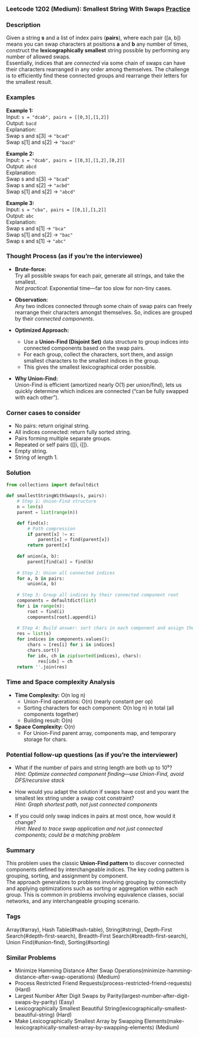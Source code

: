 ### Leetcode 1202 (Medium): Smallest String With Swaps [Practice](https://leetcode.com/problems/smallest-string-with-swaps)

### Description  
Given a string **s** and a list of index pairs (**pairs**), where each pair \([a, b]\) means you can swap characters at positions **a** and **b** any number of times, construct the **lexicographically smallest** string possible by performing any number of allowed swaps.  
Essentially, indices that are *connected* via some chain of swaps can have their characters rearranged in any order among themselves. The challenge is to efficiently find these connected groups and rearrange their letters for the smallest result.

### Examples  

**Example 1:**  
Input: `s = "dcab", pairs = [[0,3],[1,2]]`  
Output: `bacd`  
Explanation:  
Swap s and s[3] → `"bcad"`  
Swap s[1] and s[2] → `"bacd"`  

**Example 2:**  
Input: `s = "dcab", pairs = [[0,3],[1,2],[0,2]]`  
Output: `abcd`  
Explanation:  
Swap s and s[3] → `"bcad"`  
Swap s and s[2] → `"acbd"`  
Swap s[1] and s[2] → `"abcd"`  

**Example 3:**  
Input: `s = "cba", pairs = [[0,1],[1,2]]`  
Output: `abc`  
Explanation:  
Swap s and s[1] → `"bca"`  
Swap s[1] and s[2] → `"bac"`  
Swap s and s[1] → `"abc"`  

### Thought Process (as if you’re the interviewee)  
- **Brute-force:**  
  Try all possible swaps for each pair, generate all strings, and take the smallest.  
  *Not practical*: Exponential time—far too slow for non-tiny cases.

- **Observation:**  
  Any two indices connected through some chain of swap pairs can freely rearrange their characters amongst themselves. So, indices are grouped by their *connected components*.

- **Optimized Approach:**  
  - Use a **Union-Find (Disjoint Set)** data structure to group indices into connected components based on the swap pairs.
  - For each group, collect the characters, sort them, and assign smallest characters to the smallest indices in the group.
  - This gives the smallest lexicographical order possible.

- **Why Union-Find:**  
  Union-Find is efficient (amortized nearly O(1) per union/find), lets us quickly determine which indices are connected (“can be fully swapped with each other”).

### Corner cases to consider  
- No pairs: return original string.
- All indices connected: return fully sorted string.
- Pairs forming multiple separate groups.
- Repeated or self pairs ([[i, i]]).
- Empty string.
- String of length 1.

### Solution

```python
from collections import defaultdict

def smallestStringWithSwaps(s, pairs):
    # Step 1: Union-Find structure
    n = len(s)
    parent = list(range(n))

    def find(x):
        # Path compression
        if parent[x] != x:
            parent[x] = find(parent[x])
        return parent[x]
    
    def union(a, b):
        parent[find(a)] = find(b)
    
    # Step 2: Union all connected indices
    for a, b in pairs:
        union(a, b)
    
    # Step 3: Group all indices by their connected component root
    components = defaultdict(list)
    for i in range(n):
        root = find(i)
        components[root].append(i)
    
    # Step 4: Build answer: sort chars in each component and assign them back
    res = list(s)
    for indices in components.values():
        chars = [res[i] for i in indices]
        chars.sort()
        for idx, ch in zip(sorted(indices), chars):
            res[idx] = ch
    return ''.join(res)
```

### Time and Space complexity Analysis  

- **Time Complexity:** O(n log n)  
  - Union-Find operations: O(n) (nearly constant per op)
  - Sorting characters for each component: O(n log n) in total (all components together)
  - Building result: O(n)
- **Space Complexity:** O(n)  
  - For Union-Find parent array, components map, and temporary storage for chars.

### Potential follow-up questions (as if you’re the interviewer)  

- What if the number of pairs and string length are both up to 10⁵?  
  *Hint: Optimize connected component finding—use Union-Find, avoid DFS/recursive stack*

- How would you adapt the solution if swaps have cost and you want the smallest lex string under a swap cost constraint?  
  *Hint: Graph shortest path, not just connected components*

- If you could only swap indices in pairs at most once, how would it change?  
  *Hint: Need to trace swap application and not just connected components; could be a matching problem*

### Summary
This problem uses the classic **Union-Find pattern** to discover connected components defined by interchangeable indices. The key coding pattern is grouping, sorting, and assignment by component.  
The approach generalizes to problems involving grouping by connectivity and applying optimizations such as sorting or aggregation within each group. This is common in problems involving equivalence classes, social networks, and any interchangeable grouping scenario.

### Tags
Array(#array), Hash Table(#hash-table), String(#string), Depth-First Search(#depth-first-search), Breadth-First Search(#breadth-first-search), Union Find(#union-find), Sorting(#sorting)

### Similar Problems
- Minimize Hamming Distance After Swap Operations(minimize-hamming-distance-after-swap-operations) (Medium)
- Process Restricted Friend Requests(process-restricted-friend-requests) (Hard)
- Largest Number After Digit Swaps by Parity(largest-number-after-digit-swaps-by-parity) (Easy)
- Lexicographically Smallest Beautiful String(lexicographically-smallest-beautiful-string) (Hard)
- Make Lexicographically Smallest Array by Swapping Elements(make-lexicographically-smallest-array-by-swapping-elements) (Medium)